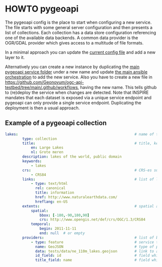 # HOWTO pygeoapi

The pygeoapi config is the place to start when configuring a new service. The file starts with some general server configuration and then presents a list of collections. Each collection has a data store configuration referencing one of the available data backends. A common data provider is the OGR/GDAL provider which gives access to a multitude of file formats.

In a minimal approach you can update the [current config file](https://github.com/Geonovum/ogc-api-testbed/blob/main/services/pygeoapi/local.config.yml) and add a new layer to it. 

Alternatively you can create a new instance by duplicating the [main pygeoapi service folder](https://github.com/Geonovum/ogc-api-testbed/blob/main/services/pygeoapi) under a new name and update [the main ansible orchestration](https://github.com/Geonovum/ogc-api-testbed/blob/main/ansible/deploy.yml) to add the new service. Also you have to create a new file in https://github.com/Geonovum/ogc-api-testbed/tree/main/.github/workflows, having the new name. This tells github to (re)deploy the service when changes are detected. Note that INSPIRE mandates that each dataset is exposed via a unique service endpoint and pygeoapi can only provide a single service endpoint. Duplicating the deployment is then a usual approach.

## Example of a pygeoapi collection

```YAML
lakes:                                                      # name of the collection, e.g. /collection/lakes/items
        type: collection 
        title:                                              # title, keywords and description support multilingual
            en: Large Lakes
            nl: Grote meren                               
        description: lakes of the world, public domain
        keywords:
            - lakes
        crs:                                                # CRS-es supported by backend
            - CRS84
        links:                                              # list of links to more info, for example metadata
            - type: text/html
              rel: canonical
              title: information
              href: http://www.naturalearthdata.com/
              hreflang: en-US
        extents:                                            # spatial and temporal extent of the layer
            spatial:
                bbox: [-180,-90,180,90]
                crs: http://www.opengis.net/def/crs/OGC/1.3/CRS84
            temporal:
                begin: 2011-11-11
                end: null  # or empty
        providers:                                          # list of backends
            - type: feature                                 # service type (e.g. features, maps, styles, records, coverages)
              name: GeoJSON                                 # type of provider (see docs for available types)
              data: tests/data/ne_110m_lakes.geojson        # link to a file (or other provider specific configuration)
              id_field: id                                  # field which contains the identifier
              title_field: name                             # field which contains the title of the element (can be multilingual)
```
